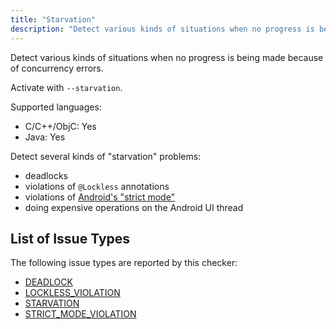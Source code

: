 ```yaml
---
title: "Starvation"
description: "Detect various kinds of situations when no progress is being made because of concurrency errors."
---
```


Detect various kinds of situations when no progress is being made because of concurrency errors.

Activate with `--starvation`.

Supported languages:
- C/C++/ObjC: Yes
- Java: Yes

Detect several kinds of "starvation" problems:
- deadlocks
- violations of `@Lockless` annotations
- violations of [Android's "strict mode"](https://developer.android.com/reference/android/os/StrictMode)
- doing expensive operations on the Android UI thread


## List of Issue Types

The following issue types are reported by this checker:
- [DEADLOCK](all-issue-types#deadlock)
- [LOCKLESS_VIOLATION](all-issue-types#lockless_violation)
- [STARVATION](all-issue-types#starvation)
- [STRICT_MODE_VIOLATION](all-issue-types#strict_mode_violation)
